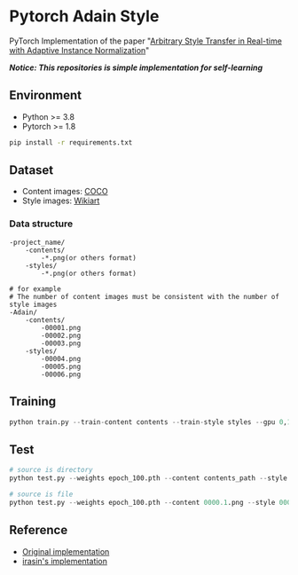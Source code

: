 # Pytorch Adain Style
 PyTorch Implementation of the paper "[Arbitrary Style Transfer in Real-time with Adaptive Instance Normalization](https://arxiv.org/abs/1703.06868)"

***Notice: This repositories is simple implementation for self-learning***

## Environment

- Python >= 3.8
- Pytorch >= 1.8

``` bash
pip install -r requirements.txt
```

## Dataset

- Content images: [COCO](https://cocodataset.org/#download)
- Style images: [Wikiart](https://www.kaggle.com/c/painter-by-numbers)

### Data structure

``` text
-project_name/
    -contents/
        -*.png(or others format)
    -styles/
        -*.png(or others format)
        
# for example
# The number of content images must be consistent with the number of style images
-Adain/
    -contents/
        -00001.png
        -00002.png
        -00003.png
    -styles/
        -00004.png
        -00005.png
        -00006.png
```

## Training

``` python
python train.py --train-content contents --train-style styles --gpu 0,1 --workers 8 --epochs 100 --batch-size 16
```

## Test

``` python
# source is directory
python test.py --weights epoch_100.pth --content contents_path --style styles_path

# source is file
python test.py --weights epoch_100.pth --content 0000.1.png --style 0000.2.png
```

## Reference

- [Original implementation](https://github.com/xunhuang1995/AdaIN-style)
- [irasin's implementation](https://github.com/irasin/Pytorch_AdaIN)
